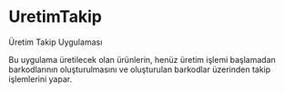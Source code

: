 # UretimTakip
Üretim Takip Uygulaması

Bu uygulama üretilecek olan ürünlerin, henüz üretim işlemi başlamadan barkodlarının oluşturulmasını ve oluşturulan barkodlar üzerinden takip işlemlerini yapar.
